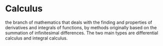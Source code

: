 # Calculus
the branch of mathematics that deals with the finding and properties of derivatives and integrals of functions, by methods originally based on the summation of infinitesimal differences. The two main types are differential calculus and integral calculus.
